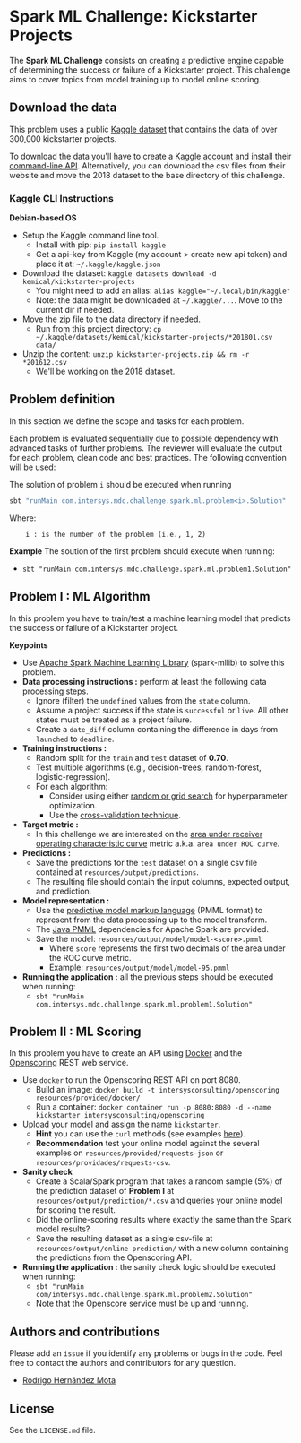 # Spark ML Challenge: Kickstarter Projects

The **Spark ML Challenge** consists on creating a predictive engine capable of determining 
the success or failure of a Kickstarter project. This challenge aims to cover topics from 
model training up to model online scoring. 

## Download the data

This problem uses a public [Kaggle dataset](https://www.kaggle.com/kemical/kickstarter-projects)
that contains the data of over 300,000 kickstarter projects.

To download the data you'll have to create a [Kaggle account](https://www.kaggle.com) 
and install their [command-line API](https://github.com/Kaggle/kaggle-api). 
Alternatively, you can download the csv files from their website and move the 2018 dataset to the 
base directory of this challenge. 

### Kaggle CLI Instructions

**Debian-based OS**
* Setup the Kaggle command line tool.
    * Install with pip: `pip install kaggle`
    * Get a api-key from Kaggle (my account > create new api token) and place it at: `~/.kaggle/kaggle.json`
* Download the dataset: `kaggle datasets download -d kemical/kickstarter-projects`
    * You might need to add an alias: `alias kaggle="~/.local/bin/kaggle"`
    * Note: the data might be downloaded at `~/.kaggle/...`. Move to the current dir if needed. 
* Move the zip file to the data directory if needed. 
    * Run from this project directory: `cp ~/.kaggle/datasets/kemical/kickstarter-projects/*201801.csv data/`
* Unzip the content: `unzip kickstarter-projects.zip && rm -r *201612.csv`
    * We'll be working on the 2018 dataset.

## Problem definition

In this section we define the scope and tasks for each problem. 

Each problem is evaluated sequentially due to possible dependency with advanced tasks of further problems.
The reviewer will evaluate the output for each problem, clean code and best practices. The following 
convention will be used: 

The solution of problem `i` should be executed when running
```bash
sbt "runMain com.intersys.mdc.challenge.spark.ml.problem<i>.Solution"
```

Where:
```text
    i : is the number of the problem (i.e., 1, 2)
```

**Example** The soution of the first problem should execute when running:
* `sbt "runMain com.intersys.mdc.challenge.spark.ml.problem1.Solution"`

## Problem I : ML Algorithm

In this problem you have to train/test a machine learning model that predicts
the success or failure of a Kickstarter project.

**Keypoints**

* Use [Apache Spark Machine Learning Library](https://spark.apache.org/docs/latest/ml-guide.html)
(spark-mllib) to solve this problem.
* **Data processing instructions :** perform at least the following data processing steps.
    * Ignore (filter) the `undefined` values from the `state` column.
    * Assume a project success if the state is `successful` or `live`. 
    All other states must be treated as a project failure.
    * Create a `date_diff` column containing the difference in days from `launched` to `deadline`.
* **Training instructions :** 
    * Random split for the `train` and `test` dataset of **0.70**.
    * Test multiple algorithms (e.g., decision-trees, random-forest, logistic-regression).
    * For each algorithm:
        * Consider using either [random or grid search](https://stats.stackexchange.com/questions/160479/practical-hyperparameter-optimization-random-vs-grid-search) for hyperparameter optimization.
        * Use the [cross-validation technique](https://en.wikipedia.org/wiki/Cross-validation_%28statistics%29).
* **Target metric :**
    * In this challenge we are interested on the [area under receiver operating characteristic curve](https://en.wikipedia.org/wiki/Receiver_operating_characteristic) 
    metric a.k.a. `area under ROC curve`.
* **Predictions :** 
    * Save the predictions for the `test` dataset on a single csv file contained at `resources/output/predictions`.
    * The resulting file should contain the input columns, expected output, and prediction. 
* **Model representation :**
    * Use the [predictive model markup language](https://en.wikipedia.org/wiki/Predictive_Model_Markup_Language) 
    (PMML format) to represent from the data processing up to the model transform. 
    * The [Java PMML](https://github.com/jpmml) dependencies for Apache Spark are provided.
    * Save the model: `resources/output/model/model-<score>.pmml`
        * Where `score` represents the first two decimals of the area under the ROC curve metric. 
        * Example: `resources/output/model/model-95.pmml`
* **Running the application :** all the previous steps should be executed when running:
    * `sbt "runMain com.intersys.mdc.challenge.spark.ml.problem1.Solution"`
## Problem II : ML Scoring

In this problem you have to create an API using [Docker](https://www.docker.com/) 
and the [Openscoring](https://github.com/openscoring/openscoring) REST web service. 

* Use `docker` to run the Openscoring REST API on port 8080.
    * Build an image: `docker build -t intersysconsulting/openscoring resources/provided/docker/`
    * Run a container: `docker container run -p 8080:8080 -d --name kickstarter intersysconsulting/openscoring`
* Upload your model and assign the name `kickstarter`. 
    * **Hint** you can use the `curl` methods (see examples [here](https://github.com/openscoring/openscoring)).
    * **Recommendation** test your online model against the several examples on `resources/provided/requests-json` or `resources/providades/requests-csv`.
* **Sanity check** 
    * Create a Scala/Spark program that takes a random sample (5%) of the prediction dataset of **Problem I**
    at `resources/output/prediction/*.csv` and queries your online model for scoring the result. 
    * Did the online-scoring results where exactly the same than the Spark model results? 
    * Save the resulting dataset as a single csv-file at `resources/output/online-prediction/` with
     a new column containing the predictions from the Openscoring API. 
* **Running the application :** the sanity check logic should be executed when running:
    * `sbt "runMain com/intersys.mdc.challenge.spark.ml.problem2.Solution"`
    * Note that the Openscore service must be up and running.
    
## Authors and contributions

Please add an `issue` if you identify any problems or bugs in the code. Feel free to contact the authors and 
contributors for any question. 

* [Rodrigo Hernández Mota](https://www.linkedin.com/in/rhdzmota/)

## License
See the `LICENSE.md` file. 
